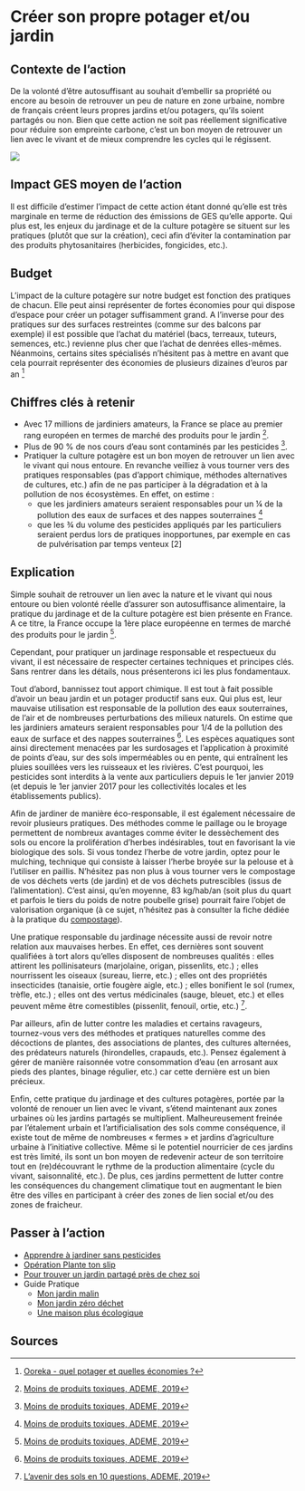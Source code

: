 # Créer son propre potager et/ou jardin

## Contexte de l’action

De la volonté d’être autosuffisant au souhait d’embellir sa propriété ou encore au besoin de retrouver un peu de nature en zone urbaine, nombre de français 
créent leurs propres jardins et/ou potagers, qu’ils soient partagés ou non. Bien que cette action ne soit pas réellement significative pour réduire son 
empreinte carbone, c’est un bon moyen de retrouver un lien avec le vivant et de mieux comprendre les cycles qui le régissent.

![](https://ecolab-data.netlify.app/images/Chiffres-cles_Jardiner-responsable.png)

## Impact GES moyen de l’action

Il est difficile d’estimer l’impact de cette action étant donné qu’elle est très marginale en terme de réduction des émissions de GES qu’elle apporte. Qui 
plus est, les enjeux du jardinage et de la culture potagère se situent sur les pratiques (plutôt que sur la création), ceci afin d’éviter la contamination 
par des produits phytosanitaires (herbicides, fongicides, etc.).

## Budget

L’impact de la culture potagère sur notre budget est fonction des pratiques de chacun. Elle peut ainsi représenter de fortes économies pour qui dispose 
d’espace pour créer un potager suffisamment grand. A l’inverse pour des pratiques sur des surfaces restreintes (comme sur des balcons par exemple) il est
possible que l’achat du matériel (bacs, terreaux, tuteurs, semences, etc.) revienne plus cher que l’achat de denrées elles-mêmes.
Néanmoins, certains sites spécialisés n’hésitent pas à mettre en avant que cela pourrait représenter des économies de plusieurs dizaines d’euros par an [^1]

## Chiffres clés à retenir

-	Avec 17 millions de jardiniers amateurs, la France se place au premier rang européen en termes de marché des produits pour le jardin [^2].
-	Plus de 90 % de nos cours d’eau sont contaminés par les pesticides [^2].
-	Pratiquer la culture potagère est un bon moyen de retrouver un lien avec le vivant qui nous entoure. En revanche veilliez à vous tourner vers des 
pratiques responsables (pas d’apport chimique, méthodes alternatives de cultures, etc.) afin de ne pas participer à la dégradation et à la pollution de nos
écosystèmes. En effet, on estime :
    -	que les jardiniers amateurs seraient responsables pour un ¼ de la pollution des eaux de surfaces et des nappes souterraines [^2]
    -	que les ¾ du volume des pesticides appliqués par les particuliers seraient perdus lors de pratiques inopportunes, par exemple en cas de pulvérisation
    par temps venteux [2]


## Explication

Simple souhait de retrouver un lien avec la nature et le vivant qui nous entoure ou bien volonté réelle d’assurer son autosuffisance alimentaire, la 
pratique du jardinage et de la culture potagère est bien présente en France. A ce titre, la France occupe la 1ère place européenne en termes de marché des 
produits pour le jardin [^2]. 

Cependant, pour pratiquer un jardinage responsable et respectueux du vivant, il est nécessaire de respecter certaines techniques et principes clés. Sans 
rentrer dans les détails, nous présenterons ici les plus fondamentaux.

Tout d’abord, bannissez tout apport chimique. Il est tout à fait possible d’avoir un beau jardin et un potager productif sans eux. Qui plus est, leur 
mauvaise utilisation est responsable de la pollution des eaux souterraines, de l’air et de nombreuses perturbations des milieux naturels. On estime que les 
jardiniers amateurs seraient responsables pour 1/4 de la pollution des eaux de surface et des nappes souterraines [^2]. Les espèces aquatiques sont ainsi 
directement menacées par les surdosages et l’application à proximité de points d’eau, sur des sols imperméables ou en pente, qui entraînent les pluies 
souillées vers les ruisseaux et les rivières. C’est pourquoi, les pesticides sont interdits à la vente aux particuliers depuis le 1er janvier 2019  (et 
depuis le 1er janvier 2017 pour les collectivités locales et les établissements publics). 

Afin de jardiner de manière éco-responsable, il est également nécessaire de revoir plusieurs pratiques. Des méthodes comme le paillage  ou le broyage 
permettent de nombreux avantages comme éviter le dessèchement des sols ou encore la prolifération d’herbes indésirables, tout en favorisant la vie 
biologique des sols. Si vous tondez l’herbe de votre jardin, optez pour le mulching, technique qui consiste à laisser l’herbe broyée sur la pelouse et à 
l’utiliser en paillis. N’hésitez pas non plus à vous tourner vers le compostage de vos déchets verts (de jardin) et de vos déchets putrescibles (issus de 
l’alimentation). C’est ainsi, qu’en moyenne, 83 kg/hab/an (soit plus du quart et parfois le tiers du poids de notre poubelle grise) pourrait faire l’objet 
de valorisation organique (à ce sujet, n’hésitez pas à consulter la fiche dédiée à la pratique du [compostage](https://nosgestesclimat.fr/actions/plus/alimentation/d%C3%A9chets/composter)).

Une pratique responsable du jardinage nécessite aussi de revoir notre relation aux mauvaises herbes. En effet, ces dernières sont souvent qualifiées à tort
alors qu’elles disposent de nombreuses qualités : elles attirent les pollinisateurs (marjolaine, origan, pissenlits, etc.) ; elles nourrissent les oiseaux 
(sureau, lierre, etc.) ; elles ont des propriétés insecticides (tanaisie, ortie fougère aigle, etc.) ; elles bonifient le sol (rumex, trèfle, etc.) ; elles 
ont des vertus médicinales (sauge, bleuet, etc.) et elles peuvent même être comestibles (pissenlit, fenouil, ortie, etc.) [^3].

Par ailleurs, afin de lutter contre les maladies et certains ravageurs, tournez-vous vers des méthodes et pratiques naturelles comme des décoctions de 
plantes, des associations de plantes, des cultures alternées, des prédateurs naturels (hirondelles, crapauds, etc.). Pensez également à gérer de manière 
raisonnée votre consommation d’eau (en arrosant aux pieds des plantes, binage régulier, etc.) car cette dernière est un bien précieux.

Enfin, cette pratique du jardinage et des cultures potagères, portée par la volonté de renouer un lien avec le vivant, s’étend maintenant aux zones urbaines
où les jardins partagés se multiplient. Malheureusement freinée par l’étalement urbain et l’artificialisation des sols comme conséquence, il existe tout de
même de nombreuses « fermes » et jardins d’agriculture urbaine à l’initiative collective. Même si le potentiel nourricier de ces jardins est très limité, 
ils sont un bon moyen de redevenir acteur de son territoire tout en (re)découvrant le rythme de la production alimentaire (cycle du vivant, saisonnalité,
etc.). De plus, ces jardins permettent de lutter contre les conséquences du changement climatique tout en augmentant le bien être des villes en participant 
à créer des zones de lien social et/ou des zones de fraicheur.

## Passer à l’action 

- [Apprendre à jardiner sans pesticides](www.jardiner-autrement.fr)
- [Opération Plante ton slip](https://www.mtaterre.fr/dossiers/operation-plantetonslip)
- [Pour trouver un jardin partagé près de chez soi](http://partageonslesjardins.fr/reseau-national/)
- Guide Pratique
    - [Mon jardin malin](https://www.ademe.fr/sites/default/files/assets/documents/guide-jardin-malin_2015.pdf)
    - [Mon jardin zéro déchet](https://www.ademe.fr/sites/default/files/assets/documents/guide-jardin-zero-dechet.pdf)
    - [Une maison plus écologique](https://librairie.ademe.fr/cadic/1583/guide-pratique-maison-plus-ecologique.pdf?modal=false)

## Sources
[^1]: [Ooreka - quel potager et quelles économies ?](https://potager.ooreka.fr/tips/voir/143286/1m-de-potager-75e-an-d-economie-en-fruits-et-legumes) 
[^2]: [Moins de produits toxiques, ADEME, 2019](https://librairie.ademe.fr/cadic/1811/guide-pratique-moins-produits-toxiques.pdf)
[^3]: [L’avenir des sols en 10 questions, ADEME, 2019](https://librairie.ademe.fr/cadic/656/guide-pratique-avenir-sols-10-questions.pdf?modal=false)

